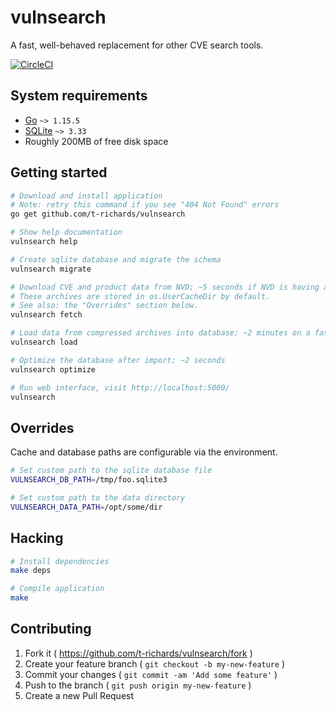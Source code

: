 # vulnsearch

A fast, well-behaved replacement for other CVE search tools.

[![CircleCI](https://circleci.com/gh/t-richards/vulnsearch.svg?style=svg)](https://circleci.com/gh/t-richards/vulnsearch)

## System requirements

- [Go][golang] `~> 1.15.5`
- [SQLite][sqlite] `~> 3.33`
- Roughly 200MB of free disk space

## Getting started

```bash
# Download and install application
# Note: retry this command if you see "404 Not Found" errors
go get github.com/t-richards/vulnsearch

# Show help documentation
vulnsearch help

# Create sqlite database and migrate the schema
vulnsearch migrate

# Download CVE and product data from NVD; ~5 seconds if NVD is having a good day.
# These archives are stored in os.UserCacheDir by default.
# See also: the "Overrides" section below.
vulnsearch fetch

# Load data from compressed archives into database; ~2 minutes on a fast machine.
vulnsearch load

# Optimize the database after import; ~2 seconds
vulnsearch optimize

# Run web interface, visit http://localhost:5000/
vulnsearch
```

## Overrides

Cache and database paths are configurable via the environment.

```bash
# Set custom path to the sqlite database file
VULNSEARCH_DB_PATH=/tmp/foo.sqlite3

# Set custom path to the data directory
VULNSEARCH_DATA_PATH=/opt/some/dir
```

## Hacking

```bash
# Install dependencies
make deps

# Compile application
make
```

## Contributing

1. Fork it ( <https://github.com/t-richards/vulnsearch/fork> )
2. Create your feature branch ( `git checkout -b my-new-feature` )
3. Commit your changes ( `git commit -am 'Add some feature'` )
4. Push to the branch ( `git push origin my-new-feature` )
5. Create a new Pull Request

[golang]: https://golang.org
[sqlite]: https://www.sqlite.org/index.html
